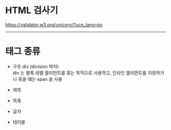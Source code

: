 
# HTML 검사기
https://validator.w3.org/unicorn/?ucn_lang=ko  


-----


# 태그 종류
- 구조 
div (division 약자)  
div 는 블록 레벨 엘리먼트를 묶는 목적으로 사용하고, 인라인 엘리먼트를 지정하거나 묶을 떄는 span 을 사용  

- 제목
- 목록
- 글자 
- 테이블

